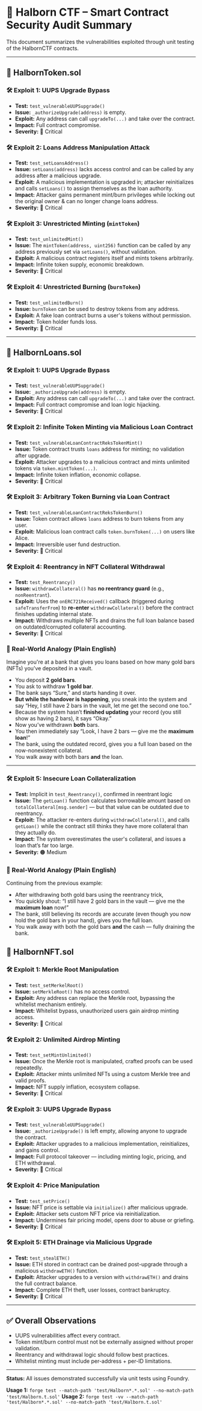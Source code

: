 # 🔐 Halborn CTF – Smart Contract Security Audit Summary

This document summarizes the vulnerabilities exploited through unit testing of the HalbornCTF contracts.

---

## 📄 HalbornToken.sol

### 🛠️ Exploit 1: UUPS Upgrade Bypass

- **Test:** `test_vulnerableUUPSupgrade()`
- **Issue:** `_authorizeUpgrade(address)` is empty.
- **Exploit:** Any address can call `upgradeTo(...)` and take over the contract.
- **Impact:** Full contract compromise.
- **Severity:** 🔴 Critical

### 🛠️ Exploit 2: Loans Address Manipulation Attack

- **Test:** `test_setLoansAddress()`
- **Issue:** `setLoans(address)` lacks access control and can be called by any address after a malicious upgrade.
- **Exploit:** A malicious implementation is upgraded in; attacker reinitializes and calls `setLoans()` to assign themselves as the loan authority.
- **Impact:** Attacker gains permanent mint/burn privileges while locking out the original owner & can no longer change loans address.
- **Severity:** 🔴 Critical

### 🛠️ Exploit 3: Unrestricted Minting (`mintToken`)

- **Test:** `test_unlimitedMint()`
- **Issue:** The `mintToken(address, uint256)` function can be called by any address previously set via `setLoans()`, without validation.
- **Exploit:** A malicious contract registers itself and mints tokens arbitrarily.
- **Impact:** Infinite token supply, economic breakdown.
- **Severity:** 🔴 Critical

### 🛠️ Exploit 4: Unrestricted Burning (`burnToken`)

- **Test:** `test_unlimitedBurn()`
- **Issue:** `burnToken` can be used to destroy tokens from any address.
- **Exploit:** A fake loan contract burns a user's tokens without permission.
- **Impact:** Token holder funds loss.
- **Severity:** 🔴 Critical

---

## 📄 HalbornLoans.sol

### 🛠️ Exploit 1: UUPS Upgrade Bypass

- **Test:** `test_vulnerableUUPSupgrade()`
- **Issue:** `_authorizeUpgrade(address)` is empty.
- **Exploit:** Any address can call `upgradeTo(...)` and take over the contract.
- **Impact:** Full contract compromise and loan logic hijacking.
- **Severity:** 🔴 Critical

### 🛠️ Exploit 2: Infinite Token Minting via Malicious Loan Contract

- **Test:** `test_vulnerableLoanContractReksTokenMint()`
- **Issue:** Token contract trusts `loans` address for minting; no validation after upgrade.
- **Exploit:** Attacker upgrades to a malicious contract and mints unlimited tokens via `token.mintToken(...)`.
- **Impact:** Infinite token inflation, economic collapse.
- **Severity:** 🔴 Critical

### 🛠️ Exploit 3: Arbitrary Token Burning via Loan Contract

- **Test:** `test_vulnerableLoanContractReksTokenBurn()`
- **Issue:** Token contract allows `loans` address to burn tokens from any user.
- **Exploit:** Malicious loan contract calls `token.burnToken(...)` on users like Alice.
- **Impact:** Irreversible user fund destruction.
- **Severity:** 🔴 Critical

### 🛠️ Exploit 4: Reentrancy in NFT Collateral Withdrawal

- **Test:** `test_Reentrancy()`
- **Issue:** `withdrawCollateral()` has **no reentrancy guard** (e.g., `nonReentrant`).
- **Exploit:** Uses the `onERC721Received()` callback (triggered during `safeTransferFrom`) to **re-enter** `withdrawCollateral()` before the contract finishes updating internal state.
- **Impact:** Withdraws multiple NFTs and drains the full loan balance based on outdated/corrupted collateral accounting.
- **Severity:** 🔴 Critical

### 🧠 Real-World Analogy (Plain English)

Imagine you're at a bank that gives you loans based on how many gold bars (NFTs) you’ve deposited in a vault.

- You deposit **2 gold bars**.
- You ask to withdraw **1 gold bar**.
- The bank says “Sure,” and starts handing it over.
- **But while the handover is happening**, you sneak into the system and say “Hey, I still have 2 bars in the vault, let me get the second one too.”
- Because the system hasn’t **finished updating** your record (you still show as having 2 bars), it says “Okay.”
- Now you’ve withdrawn **both** bars.
- You then immediately say “Look, I have 2 bars — give me the **maximum loan**!”
- The bank, using the outdated record, gives you a full loan based on the now-nonexistent collateral.
- You walk away with both bars **and** the loan.

---

### 🛠️ Exploit 5: Insecure Loan Collateralization

- **Test:** Implicit in `test_Reentrancy()`, confirmed in reentrant logic
- **Issue:** The `getLoan()` function calculates borrowable amount based on `totalCollateral[msg.sender]` — but that value can be outdated due to reentrancy.
- **Exploit:** The attacker re-enters during `withdrawCollateral()`, and calls `getLoan()` while the contract still thinks they have more collateral than they actually do.
- **Impact:** The system overestimates the user's collateral, and issues a loan that’s far too large.
- **Severity:** 🟠 Medium

### 🧠 Real-World Analogy (Plain English)

Continuing from the previous example:

- After withdrawing both gold bars using the reentrancy trick,
- You quickly shout: “I still have 2 gold bars in the vault — give me the **maximum loan** now!”
- The bank, still believing its records are accurate (even though you now hold the gold bars in your hand), gives you the full loan.
- You walk away with both the gold bars **and** the cash — fully draining the bank.

## 📄 HalbornNFT.sol

### 🛠️ Exploit 1: Merkle Root Manipulation

- **Test:** `test_setMerkelRoot()`
- **Issue:** `setMerkleRoot()` has no access control.
- **Exploit:** Any address can replace the Merkle root, bypassing the whitelist mechanism entirely.
- **Impact:** Whitelist bypass, unauthorized users gain airdrop minting access.
- **Severity:** 🔴 Critical

### 🛠️ Exploit 2: Unlimited Airdrop Minting

- **Test:** `test_setMintUnlimited()`
- **Issue:** Once the Merkle root is manipulated, crafted proofs can be used repeatedly.
- **Exploit:** Attacker mints unlimited NFTs using a custom Merkle tree and valid proofs.
- **Impact:** NFT supply inflation, ecosystem collapse.
- **Severity:** 🔴 Critical

### 🛠️ Exploit 3: UUPS Upgrade Bypass

- **Test:** `test_vulnerableUUPSupgrade()`
- **Issue:** `_authorizeUpgrade()` is left empty, allowing anyone to upgrade the contract.
- **Exploit:** Attacker upgrades to a malicious implementation, reinitializes, and gains control.
- **Impact:** Full protocol takeover — including minting logic, pricing, and ETH withdrawal.
- **Severity:** 🔴 Critical

### 🛠️ Exploit 4: Price Manipulation

- **Test:** `test_setPrice()`
- **Issue:** NFT price is settable via `initialize()` after malicious upgrade.
- **Exploit:** Attacker sets custom NFT price via reinitialization.
- **Impact:** Undermines fair pricing model, opens door to abuse or griefing.
- **Severity:** 🔴 Critical

### 🛠️ Exploit 5: ETH Drainage via Malicious Upgrade

- **Test:** `test_stealETH()`
- **Issue:** ETH stored in contract can be drained post-upgrade through a malicious `withdrawETH()` function.
- **Exploit:** Attacker upgrades to a version with `withdrawETH()` and drains the full contract balance.
- **Impact:** Complete ETH theft, user losses, contract bankruptcy.
- **Severity:** 🔴 Critical

---

## ✅ Overall Observations

- UUPS vulnerabilities affect every contract.
- Token mint/burn control must not be externally assigned without proper validation.
- Reentrancy and withdrawal logic should follow best practices.
- Whitelist minting must include per-address + per-ID limitations.

---

**Status:** All issues demonstrated successfully via unit tests using Foundry.

**Usage 1:** `forge test --match-path 'test/Halborn*.*.sol' --no-match-path 'test/Halborn.t.sol'`
**Usage 2:** `forge test -vv --match-path 'test/Halborn*.*.sol' --no-match-path 'test/Halborn.t.sol'`

